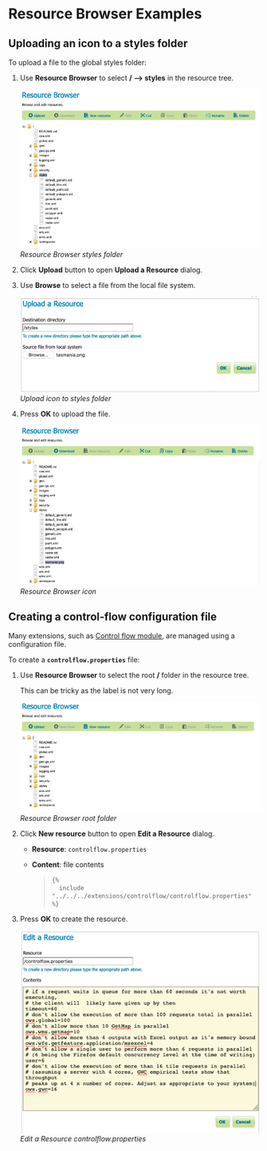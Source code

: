 # Resource Browser Examples

## Uploading an icon to a styles folder

To upload a file to the global styles folder:

1.  Use **Resource Browser** to select **/ --> styles** in the resource tree.

    ![](img/upload_select_styles.png)
    *Resource Browser styles folder*

2.  Click **Upload** button to open **Upload a Resource** dialog.

3.  Use **Browse** to select a file from the local file system.

    ![](img/upload_icon.png)
    *Upload icon to styles folder*

4.  Press **OK** to upload the file.

    ![](img/upload_icon_complete.png)
    *Resource Browser icon*

## Creating a control-flow configuration file

Many extensions, such as [Control flow module](../../../extensions/controlflow/index.md), are managed using a configuration file.

To create a **`controlflow.properties`** file:

1.  Use **Resource Browser** to select the root **/** folder in the resource tree.

    This can be tricky as the label is not very long.

    ![](img/control_root.png)
    *Resource Browser root folder*

2.  Click **New resource** button to open **Edit a Resource** dialog.

    -   **Resource**: ``controlflow.properties``

    -   **Content**: file contents

        > ~~~properties
        > {% 
        >   include "../../../extensions/controlflow/controlflow.properties"
        > %}
        > ~~~

3.  Press **OK** to create the resource.

    ![](img/control_edit.png)
    *Edit a Resource controlflow.properties*
